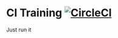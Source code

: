 CI Training [![CircleCI](https://circleci.com/gh/nafarlee/ci-training.svg?style=svg)](https://circleci.com/gh/nafarlee/ci-training)
===========

Just run it
